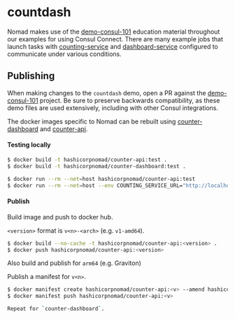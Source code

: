 # countdash

Nomad makes use of the [demo-consul-101](https://github.com/hashicorp/demo-consul-101)
education material throughout our examples for using Consul Connect. There are many
example jobs that launch tasks with [counting-service](https://github.com/hashicorp/demo-consul-101/tree/master/services/counting-service)
and [dashboard-service](https://github.com/hashicorp/demo-consul-101/tree/master/services/dashboard-service)
configured to communicate under various conditions.

## Publishing

When making changes to the `countdash` demo, open a PR against the [demo-consul-101](https://github.com/hashicorp/demo-consul-101)
project. Be sure to preserve backwards compatibility, as these demo files are used
extensively, including with other Consul integrations.

The docker images specific to Nomad can be rebuilt using [counter-dashboard](counter-dashboard/Dockerfile)
and [counter-api](counter-api/Dockerfile).

#### Testing locally
```bash
$ docker build -t hashicorpnomad/counter-api:test .
$ docker build -t hashicorpnomad/counter-dashboard:test .

$ docker run --rm --net=host hashicorpnomad/counter-api:test
$ docker run --rm --net=host --env COUNTING_SERVICE_URL="http://localhost:9001" hashicorpnomad/counter-dashboard:test
```

#### Publish

Build image and push to docker hub.

`<version>` format is `v<n>-<arch>` (e.g. `v1-amd64`).

```bash
$ docker build --no-cache -t hashicorpnomad/counter-api:<version> .
$ docker push hashicorpnomad/counter-api:<version>
```

Also build and publish for `arm64` (e.g. Graviton)

Publish a manifest for `v<n>`.

```bash
$ docker manifest create hashicorpnomad/counter-api:<v> --amend hashicorpnomad/counter-api:<v>-arm64 --amend hashicorpnomad/counter-api:<v>-amd64
$ docker manifest push hashicorpnomad/counter-api:<v>

Repeat for `counter-dashboard`.
```
